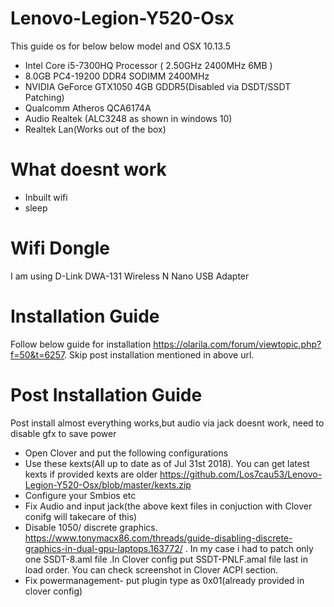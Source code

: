 # Lenovo-Legion-Y520-Osx

This guide os for below below model and OSX 10.13.5

 - Intel Core i5-7300HQ Processor ( 2.50GHz 2400MHz 6MB )
 - 8.0GB PC4-19200 DDR4 SODIMM 2400MHz 
 - NVIDIA GeForce GTX1050 4GB GDDR5(Disabled via DSDT/SSDT Patching)
 - Qualcomm Atheros QCA6174A 
 - Audio Realtek (ALC3248 as shown in windows 10)
 - Realtek Lan(Works out of the box)


# What doesnt work
- Inbuilt wifi
- sleep

# Wifi Dongle
I am using D-Link DWA-131 Wireless N Nano USB Adapter 

# Installation Guide

Follow below guide for installation
https://olarila.com/forum/viewtopic.php?f=50&t=6257. 
Skip post installation mentioned in above url.

# Post Installation Guide

Post install almost everything works,but audio via jack doesnt work, need to disable gfx to save power

- Open Clover and put the following configurations 
- Use these kexts(All up to date as of Jul 31st 2018). You can get latest kexts if provided kexts are older https://github.com/Los7cau53/Lenovo-Legion-Y520-Osx/blob/master/kexts.zip
- Configure your Smbios etc
- Fix Audio and input jack(the above kext files in conjuction with Clover conifg will takecare of this)
- Disable 1050/ discrete graphics. https://www.tonymacx86.com/threads/guide-disabling-discrete-graphics-in-dual-gpu-laptops.163772/ .  In my case i had to patch only one SSDT-8.aml file .In Clover config put SSDT-PNLF.amal file last in load order. You can check screenshot in Clover ACPI section.
- Fix powermanagement- put plugin type as 0x01(already provided in clover config)
